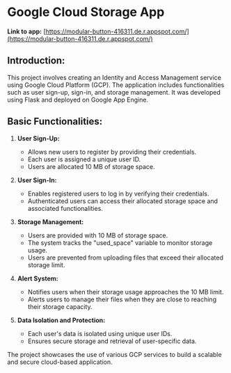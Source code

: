 # Google Cloud Storage App


**Link to app:** [https://modular-button-416311.de.r.appspot.com/](https://modular-button-416311.de.r.appspot.com/)  


## Introduction:
This project involves creating an Identity and Access Management service using Google Cloud Platform (GCP). The application includes functionalities such as user sign-up, sign-in, and storage management. It was developed using Flask and deployed on Google App Engine.

## Basic Functionalities:

1. **User Sign-Up:**
   - Allows new users to register by providing their credentials.
   - Each user is assigned a unique user ID.
   - Users are allocated 10 MB of storage space.

2. **User Sign-In:**
   - Enables registered users to log in by verifying their credentials.
   - Authenticated users can access their allocated storage space and associated functionalities.

3. **Storage Management:**
   - Users are provided with 10 MB of storage space.
   - The system tracks the "used_space" variable to monitor storage usage.
   - Users are prevented from uploading files that exceed their allocated storage limit.

4. **Alert System:**
   - Notifies users when their storage usage approaches the 10 MB limit.
   - Alerts users to manage their files when they are close to reaching their storage capacity.

5. **Data Isolation and Protection:**
   - Each user's data is isolated using unique user IDs.
   - Ensures secure storage and retrieval of user-specific data.

The project showcases the use of various GCP services to build a scalable and secure cloud-based application.
